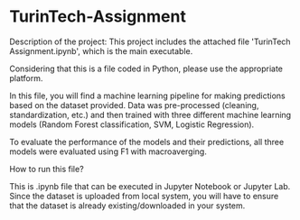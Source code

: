 # TurinTech-Assignment

Description of the project:
This project includes the attached file 'TurinTech Assignment.ipynb', which is the main executable.

Considering that this is a file coded in Python, please use the appropriate platform.

In this file, you will find a machine learning pipeline for making predictions based on the dataset provided. Data was pre-processed (cleaning, standardization, etc.) and then trained with three different machine learning models (Random Forest classification, SVM, Logistic Regression). 

To evaluate the performance of the models and their predictions, all three models were evaluated using F1 with macroaverging.

How to run this file?

This is .ipynb file that can be executed in Jupyter Notebook or Jupyter Lab. 
Since the dataset is uploaded from local system, you will have to ensure that the dataset is already existing/downloaded in your system.
